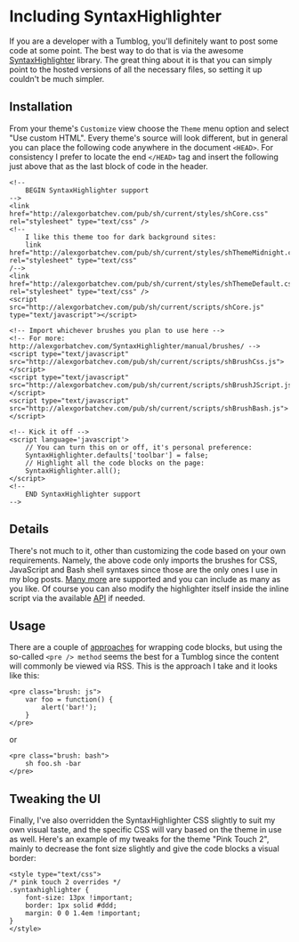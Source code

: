 # Including SyntaxHighlighter

If you are a developer with a Tumblog, you'll definitely want to post some code at some point. The best way to do that is via the awesome [SyntaxHighlighter](http://alexgorbatchev.com/SyntaxHighlighter/) library. The great thing about it is that you can simply point to the hosted versions of all the necessary files, so setting it up couldn't be much simpler.

## Installation

From your theme's `Customize` view choose the `Theme` menu option and select "Use custom HTML". Every theme's source will look different, but in general you can place the following code anywhere in the document `<HEAD>`. For consistency I prefer to locate the end `</HEAD>` tag and insert the following just above that as the last block of code in the header.

	<!--
		BEGIN SyntaxHighlighter support
	-->
	<link href="http://alexgorbatchev.com/pub/sh/current/styles/shCore.css" rel="stylesheet" type="text/css" />
	<!--
		I like this theme too for dark background sites:
		link href="http://alexgorbatchev.com/pub/sh/current/styles/shThemeMidnight.css" rel="stylesheet" type="text/css" 
	/-->
	<link href="http://alexgorbatchev.com/pub/sh/current/styles/shThemeDefault.css" rel="stylesheet" type="text/css" />
	<script src="http://alexgorbatchev.com/pub/sh/current/scripts/shCore.js" type="text/javascript"></script>
	
	<!-- Import whichever brushes you plan to use here -->
	<!-- For more: http://alexgorbatchev.com/SyntaxHighlighter/manual/brushes/ -->
	<script type="text/javascript" src="http://alexgorbatchev.com/pub/sh/current/scripts/shBrushCss.js"></script> 
	<script type="text/javascript" src="http://alexgorbatchev.com/pub/sh/current/scripts/shBrushJScript.js"></script>
	<script type="text/javascript" src="http://alexgorbatchev.com/pub/sh/current/scripts/shBrushBash.js"></script>
	
	<!-- Kick it off -->
	<script language='javascript'>
		// You can turn this on or off, it's personal preference:
	    SyntaxHighlighter.defaults['toolbar'] = false;
		// Highlight all the code blocks on the page:
	    SyntaxHighlighter.all();
	</script>
	<!--
		END SyntaxHighlighter support
	-->

## Details

There's not much to it, other than customizing the code based on your own requirements. Namely, the above code only imports the brushes for CSS, JavaScript and Bash shell syntaxes since those are the only ones I use in my blog posts. [Many more](http://alexgorbatchev.com/SyntaxHighlighter/manual/brushes/) are supported and you can include as many as you like. Of course you can also modify the highlighter itself inside the inline script via the available [API](http://alexgorbatchev.com/SyntaxHighlighter/manual/api/) if needed.

## Usage

There are a couple of [approaches](http://alexgorbatchev.com/SyntaxHighlighter/manual/installation.html) for wrapping code blocks, but using the so-called `<pre /> method` seems the best for a Tumblog since the content will commonly be viewed via RSS. This is the approach I take and it looks like this:

	<pre class="brush: js">
		var foo = function() {
			alert('bar!');
		}
	</pre>

or

	<pre class="brush: bash">
		sh foo.sh -bar
	</pre>

## Tweaking the UI

Finally, I've also overridden the SyntaxHighlighter CSS slightly to suit my own visual taste, and the specific CSS will vary based on the theme in use as well. Here's an example of my tweaks for the theme "Pink Touch 2", mainly to decrease the font size slightly and give the code blocks a visual border:

	<style type="text/css">
	/* pink touch 2 overrides */
	.syntaxhighlighter {
	    font-size: 13px !important;
	    border: 1px solid #ddd;
	    margin: 0 0 1.4em !important;
	}
	</style>
